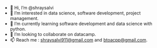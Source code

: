 - 👋 Hi, I’m @shraysalvi
- 👀 I’m interested in data science, software development, project management.
- 🌱 I’m currently learning software development and data science with python. 
- 💞️ I’m looking to collaborate on datacamp. 
- 📫 Reach me : shraysalvi911@gmail.com and btoacpp@gmail.com.

<!---
shraysalvi/shraysalvi is a ✨ special ✨ repository because its `README.md` (this file) appears on your GitHub profile.
You can click the Preview link to take a look at your changes.
--->

